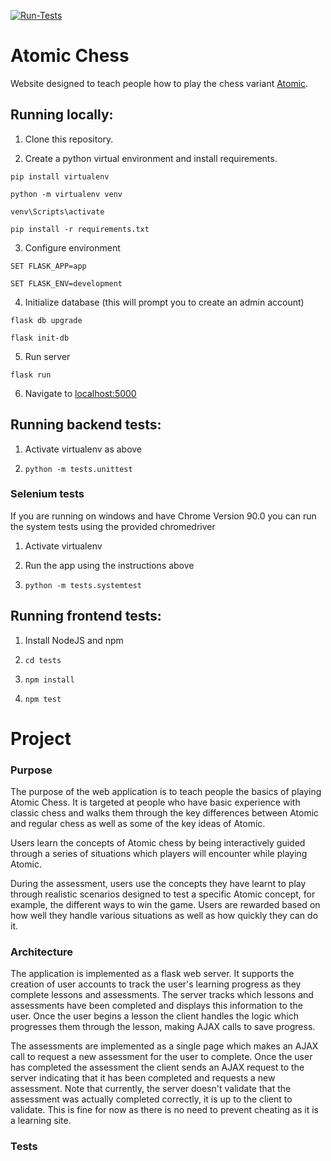 [![Run-Tests](https://github.com/APM246/Atomic-Chess/actions/workflows/run-tests.yml/badge.svg)](https://github.com/APM246/Atomic-Chess/actions/workflows/run-tests.yml)

# Atomic Chess

Website designed to teach people how to play the chess variant [Atomic](https://en.wikipedia.org/wiki/Atomic_chess).


## Running locally:

1. Clone this repository.

2. Create a python virtual environment and install requirements.

`pip install virtualenv`

`python -m virtualenv venv`

`venv\Scripts\activate`

`pip install -r requirements.txt`

3. Configure environment

`SET FLASK_APP=app`

`SET FLASK_ENV=development`

4. Initialize database (this will prompt you to create an admin account)

`flask db upgrade`

`flask init-db`

5. Run server

`flask run`

6. Navigate to [localhost:5000](http://localhost:5000)

  
## Running backend tests:

1. Activate virtualenv as above

2.  `python -m tests.unittest`

### Selenium tests

If you are running on windows and have Chrome Version 90.0 you can run the system tests using the provided chromedriver

1. Activate virtualenv

2. Run the app using the instructions above

3.  `python -m tests.systemtest`


## Running frontend tests:

1. Install NodeJS and npm

2.  `cd tests`

3.  `npm install`

4.  `npm test`

# Project
### Purpose
The purpose of the web application is to teach people the basics of playing Atomic Chess. It is targeted at people who have basic experience with classic chess and walks them through the key differences between Atomic and regular chess as well as some of the key ideas of Atomic.

Users learn the concepts of Atomic chess by being interactively guided through a series of situations which players will encounter while playing Atomic.

During the assessment, users use the concepts they have learnt to play through realistic scenarios designed to test a specific Atomic concept, for example, the different ways to win the game. Users are rewarded based on how well they handle various situations as well as how quickly they can do it.
### Architecture
The application is implemented as a flask web server. It supports the creation of user accounts to track the user's learning progress as they complete lessons and assessments. The server tracks which lessons and assessments have been completed and displays this information to the user. Once the user begins a lesson the client handles the logic which progresses them through the lesson, making AJAX calls to save progress.

The assessments are implemented as a single page which makes an AJAX call to request a new assessment for the user to complete. Once the user has completed the assessment the client sends an AJAX request to the server indicating that it has been completed and requests a new assessment. Note that currently, the server doesn't validate that the assessment was actually completed correctly, it is up to the client to validate. This is fine for now as there is no need to prevent cheating as it is a learning site.
### Tests
